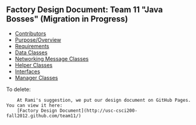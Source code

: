 ## Factory Design Document: Team 11 "Java Bosses" (Migration in Progress)
* [Contributors](https://github.com/usc-csci200-fall2012/team11/wiki/Contributors)
* [Purpose/Overview](https://github.com/usc-csci200-fall2012/team11/wiki/Purpose-Overview)
* [Requirements](https://github.com/usc-csci200-fall2012/team11/wiki/Requirements)
* [Data Classes](https://github.com/usc-csci200-fall2012/team11/wiki/Data-Classes)
* [Networking Message Classes](https://github.com/usc-csci200-fall2012/team11/wiki/Networking-Message-Classes)
* [Helper Classes](https://github.com/usc-csci200-fall2012/team11/wiki/Helper-Classes)
* [Interfaces](https://github.com/usc-csci200-fall2012/team11/wiki/Interfaces)
* [Manager Classes](https://github.com/usc-csci200-fall2012/team11/wiki/Manager-Classes)

To delete:   

        At Rami's suggestion, we put our design document on GitHub Pages. You can view it here:
        [Factory Design Document](http://usc-csci200-fall2012.github.com/team11/)